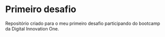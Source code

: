 # Primeiro desafio
Repositório criado para o meu primeiro desafio participando do bootcamp da Digital Innovation One.

